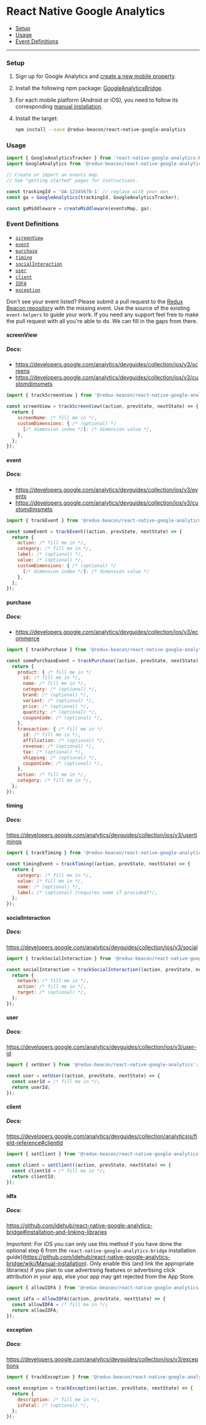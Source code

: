 # React Native Google Analytics

* [Setup](#setup)
* [Usage](#usage)
* [Event Definitions](#event-definitions)

----

### Setup

1. Sign up for Google Analytics and
   [create a new mobile property](https://support.google.com/analytics/answer/2587086#GA).

2. Install the following npm package: [GoogleAnalyticsBridge](https://www.npmjs.com/package/react-native-google-analytics-bridge).

3. For each mobile platform (Android or iOS), you need to follow
   its corresponding [manual installation](https://github.com/idehub/react-native-google-analytics-bridge/wiki/Manual-installation).

4. Install the target:

    ```bash
    npm install --save @redux-beacon/react-native-google-analytics
    ```

### Usage

```js
import { GoogleAnalyticsTracker } from 'react-native-google-analytics-bridge';
import GoogleAnalytics from '@redux-beacon/react-native-google-analytics';

// Create or import an events map.
// See "getting started" pages for instructions.

const trackingId = 'UA-12345678-1' // replace with your own
const ga = GoogleAnalytics(trackingId, GoogleAnalyticsTracker);

const gaMiddleware = createMiddleware(eventsMap, ga);
```

### Event Definitions

* [`screenView`](#screenview)
* [`event`](#event)
* [`purchase`](#purchase)
* [`timing`](#timing)
* [`socialInteraction`](#socialinteraction)
* [`user`](#user)
* [`client`](#client)
* [`IDFA`](#idfa)
* [`exception`](#exception)

Don't see your event listed? Please submit a pull request to
the [Redux Beacon repository](https://github.com/rangle/redux-beacon) with the
missing event. Use the source of the existing `event-helpers` to guide your
work. If you need any support feel free to make the pull request with all you're
able to do. We can fill in the gaps from there.

#### screenView
##### Docs:
 * https://developers.google.com/analytics/devguides/collection/ios/v3/screens
 * https://developers.google.com/analytics/devguides/collection/ios/v3/customdimsmets

```js
import { trackScreenView } from '@redux-beacon/react-native-google-analytics';

const screenView = trackScreenView((action, prevState, nextState) => {
  return {
    screenName: /* fill me in */,
    customDimensions: { /* (optional) */
      [/* dimension index */]: /* dimension value */,
    },
  };
});
```


#### event
##### Docs:
 * https://developers.google.com/analytics/devguides/collection/ios/v3/events
 * https://developers.google.com/analytics/devguides/collection/ios/v3/customdimsmets

```js
import { trackEvent } from '@redux-beacon/react-native-google-analytics';

const someEvent = trackEvent((action, prevState, nextState) => {
  return {
    action: /* fill me in */,
    category: /* fill me in */,
    label: /* (optional) */,
    value: /* (optional) */,
    customDimensions: { /* (optional) */
      [/* dimension index */]: /* dimension value */
    },
  };
});
```



#### purchase
##### Docs:
 * https://developers.google.com/analytics/devguides/collection/ios/v3/ecommerce

```js
import { trackPurchase } from '@redux-beacon/react-native-google-analytics';

const somePurchaseEvent = trackPurchase((action, prevState, nextState) => {
  return {
    product: { /* fill me in */
      id: /* fill me in */,
      name: /* fill me in */,
      category: /* (optional) */,
      brand: /* (optional) */,
      variant: /* (optional) */,
      price: /* (optional) */,
      quantity: /* (optional) */,
      couponCode: /* (optional) */,
    },
    transaction: { /* fill me in */
      id: /* fill me in */,
      affiliation: /* (optional) */,
      revenue: /* (optional) */,
      tax: /* (optional) */,
      shipping: /* (optional) */,
      couponCode: /* (optional) */,
    },
    action: /* fill me in */,
    category: /* fill me in */,
  };
});
```



#### timing
##### Docs:
https://developers.google.com/analytics/devguides/collection/ios/v3/usertimings

```js
import { trackTiming } from '@redux-beacon/react-native-google-analytics';

const timingEvent = trackTiming((action, prevState, nextState) => {
  return {
    category: /* fill me in */,
    value: /* fill me in */,
    name: /* (optional) */,
    label: /* (optional) (requires name if provided)*/,
  };
});
```



#### socialInteraction
##### Docs:
https://developers.google.com/analytics/devguides/collection/ios/v3/social

```js
import { trackSocialInteraction } from '@redux-beacon/react-native-google-analytics';

const socialInteraction = trackSocialInteraction((action, prevState, nextState) => {
  return {
    network: /* fill me in */,
    action: /* fill me in */,
    target: /* (optional) */,
  };
});
```



#### user
##### Docs:
https://developers.google.com/analytics/devguides/collection/ios/v3/user-id

```js
import { setUser } from '@redux-beacon/react-native-google-analytics';

const user = setUser((action, prevState, nextState) => {
  const userId = /* fill me in */;
  return userId;
});
```



#### client
##### Docs:
https://developers.google.com/analytics/devguides/collection/analyticsjs/field-reference#clientId

```js
import { setClient } from '@redux-beacon/react-native-google-analytics';

const client = setClient((action, prevState, nextState) => {
  const clientId = /* fill me in */;
  return clientId;
});
```



#### idfa
##### Docs:
https://github.com/idehub/react-native-google-analytics-bridge#installation-and-linking-libraries

*Important:* For iOS you can only use this method if you have done the optional step 6 from the `react-native-google-analytics-bridge` installation guide](https://github.com/idehub/react-native-google-analytics-bridge/wiki/Manual-installation). Only enable this (and link the appropriate libraries) if you plan to use advertising features or advertising click attribution in your app, else your app may get rejected from the App Store.

```js
import { allowIDFA } from '@redux-beacon/react-native-google-analytics';

const idfa = allowIDFA((action, prevState, nextState) => {
  const allowIDFA = /* fill me in */;
  return allowIDFA;
});
```



#### exception
##### Docs:
https://developers.google.com/analytics/devguides/collection/ios/v3/exceptions

```js
import { trackException } from '@redux-beacon/react-native-google-analytics';

const exception = trackException((action, prevState, nextState) => {
  return {
    description: /* fill me in */,
    isFatal: /* (optional) */,
  };
});
```
